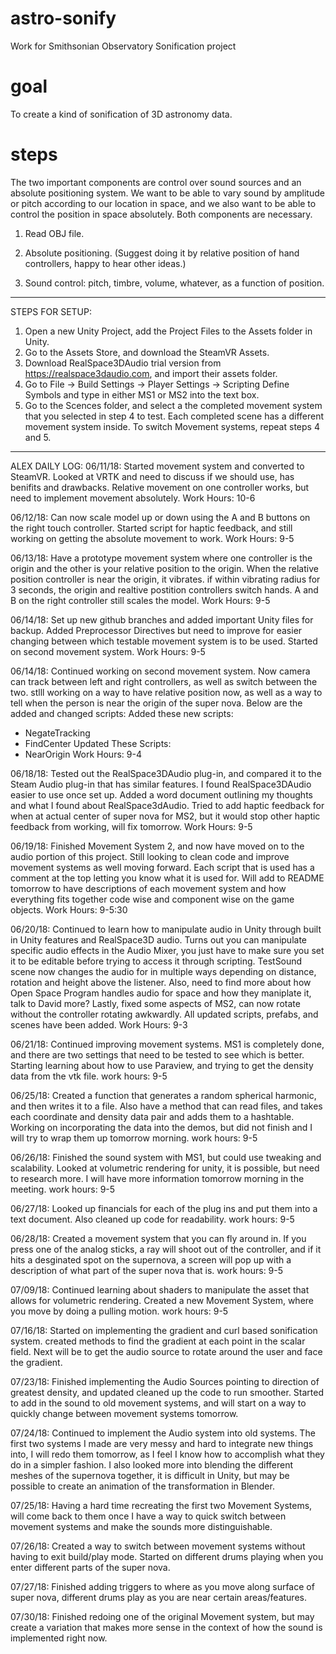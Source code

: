 # astro-sonify
Work for Smithsonian Observatory Sonification project

# goal
To create a kind of sonification of 3D astronomy data.

# steps

The two important components are control over sound sources and an
absolute positioning system.  We want to be able to vary sound by
amplitude or pitch according to our location in space, and we also
want to be able to control the position in space absolutely.  Both
components are necessary.


1. Read OBJ file.

2. Absolute positioning.  (Suggest doing it by relative position of
   hand controllers, happy to hear other ideas.)
   
3. Sound control: pitch, timbre, volume, whatever, as a function of
   position. 
 
---------------------------------------------------------------------
STEPS FOR SETUP:

1. Open a new Unity Project, add the Project Files to the Assets folder in Unity.
2. Go to the Assets Store, and download the SteamVR Assets.
3. Download RealSpace3DAudio trial version from https://realspace3daudio.com, and import their assets folder.
4. Go to File -> Build Settings -> Player Settings -> Scripting Define Symbols and type in either MS1 or MS2 into the text box.
5. Go to the Scences folder, and select a the completed movement system that you selected in step 4 to test. Each completed scene has a different movement system inside. To switch Movement systems, repeat steps 4 and 5.


---------------------------------------------------------------------
   ALEX DAILY LOG:
   06/11/18: Started movement system and converted to SteamVR. 
   Looked at VRTK and need to discuss if we should use, has benifits 
   and drawbacks. Relative movement on one controller works, but need 
   to implement movement absolutely.
   Work Hours: 10-6

   06/12/18: Can now scale model up or down using the A and B buttons on 
   the right touch controller. Started script for haptic feedback, and still
   working on getting the absolute movement to work.
   Work Hours: 9-5 

   06/13/18: Have a prototype movement system where one controller is the origin and 
   the other is your relative position to the origin. When the relative 
   position controller is near the origin, it vibrates. if within 
   vibrating radius for 3 seconds, the origin and realtive postition 
   controllers switch hands. A and B on the right controller still
   scales the model.
   Work Hours: 9-5
   
   06/14/18: Set up new github branches and added important Unity files for backup. 
   Added Preprocessor Directives but need to improve for easier changing between 
   which testable movement system is to be used. Started on second movement system.
   Work Hours: 9-5
   
   06/14/18: Continued working on second movement system. Now camera can track between left and 
   right controllers, as well as switch between the two. stlll working on a way to have relative position now,
   as well as a way to tell when the person is near the origin of the super nova. Below are the added and changed
   scripts:
   Added these new scripts:
- NegateTracking
- FindCenter
Updated These Scripts:
- NearOrigin
Work Hours: 9-4

06/18/18: Tested out the RealSpace3DAudio plug-in, and compared it to the Steam Audio plug-in that has similar features. I found RealSpace3DAudio easier to use once set up. Added a word document outlining my thoughts and what I found about RealSpace3dAudio. Tried to add haptic feedback for when at actual center of super nova for MS2, but it would stop other haptic feedback from working, will fix tomorrow. 
Work Hours: 9-5

06/19/18: Finished Movement System 2, and now have moved on to the audio portion of this project. Still looking to clean code and improve movement systems as well moving forward. Each script that is used has a comment at the top letting you know what it is used for. Will add to README tomorrow to have descriptions of each movement system and how everything fits together code wise and component wise on the game objects.
Work Hours: 9-5:30

06/20/18: Continued to learn how to manipulate audio in Unity through built in Unity features and RealSpace3D audio. Turns out you can manipulate specific audio effects in the Audio Mixer, you just have to make sure you set it to be editable before trying to access it through scripting. TestSound scene now changes the audio for in multiple ways depending on distance, rotation and height above the listener. Also, need to find more about how Open Space Program handles audio for space and how they maniplate it, talk to David more? Lastly, fixed some aspects of MS2, can now rotate without the controller rotating awkwardly. All updated scripts, prefabs, and scenes have been added. 
Work Hours: 9-3

06/21/18: Continued improving movement systems. MS1 is completely done, and there are two settings that need to be tested to see which is better. Starting learning about how to use Paraview, and trying to get the density data from the vtk file.
work hours: 9-5

06/25/18: Created a function that generates a random spherical harmonic, and then writes it to a file. Also have a method that can read files, and takes each coordinate and density data pair and adds them to a hashtable. Working on incorporating the data into the demos, but did not finish and I will try to wrap them up tomorrow morning.
work hours: 9-5

06/26/18: Finished the sound system with MS1, but could use tweaking and scalability. Looked at volumetric rendering for unity, it is possible, but need to research more. I will have more information tomorrow morning in the meeting. 
work hours: 9-5

06/27/18: Looked up financials for each of the plug ins and put them into a text document. Also cleaned up code for readability.
work hours: 9-5

06/28/18: Created a movement system that you can fly around in. If you press one of the analog sticks, a ray will shoot out of the controller, and if it hits a desginated spot on the supernova, a screen will pop up with a description of what part of the super nova that is.
work hours: 9-5

07/09/18: Continued learning about shaders to manipulate the asset that allows for volumetric rendering. Created a new Movement System, where you move by doing a pulling motion. 
work hours: 9-5

07/16/18: Started on implementing the gradient and curl based sonification system. created methods to find the gradient at each point in the scalar field. Next will be to get the audio source to rotate around the user and face the gradient. 

07/23/18: Finished implementing the Audio Sources pointing to direction of greatest density, and updated cleaned up the code to run smoother. Started to add in the sound to old movement systems, and will start on a way to quickly change between movement systems tomorrow.

07/24/18: Continued to implement the Audio system into old systems. The first two systems I made are very messy and hard to integrate new things into, I will redo them tomorrow, as I feel I know how to accomplish what they do in a simpler fashion. I also looked more into blending the different meshes of the supernova together, it is difficult in Unity, but may be possible to create an animation of the transformation in Blender.

07/25/18: Having a hard time recreating the first two Movement Systems, will come back to them once I have a way to quick switch between movement systems and make the sounds more distinguishable. 

07/26/18: Created a way to switch between movement systems without having to exit build/play mode. Started on different drums playing when you enter different parts of the super nova.

07/27/18: Finished adding triggers to where as you move along surface of super nova, different drums play as you are near certain areas/features.

07/30/18: Finished redoing one of the original Movement system, but may create a variation that makes more sense in the context of how the sound is implemented right now.
